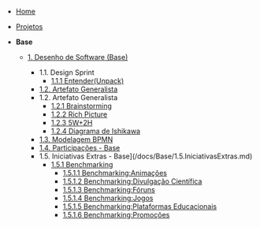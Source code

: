 <!-- docs/_sidebar.md -->

- [Home](/docs)
- [Projetos](/docs/Projeto/Projeto.md)

- **Base**
  - [1. Desenho de Software (Base)](/docs/Base/1.Base.md)
    * 1.1. Design Sprint
      - [1.1.1 Entender(Unpack)](Base/ElicitacaoRequisitos/DesignSpringEntender.md)

    - [1.2. Artefato Generalista](/docs/Base/1.2.ArtefatoGeneralista.md)

    * 1.2. Artefato Generalista
      - [1.2.1 Brainstorming](Base/ElicitacaoRequisitos/BrainStorm.md)
      - [1.2.2 Rich Picture](Base/ElicitacaoRequisitos/RichPicture.md) 
      - [1.2.3 5W+2H](Base/ElicitacaoRequisitos/5W2H.md)
      - [1.2.4 Diagrama de Ishikawa](Base/ElicitacaoRequisitos/DiagramaIshikawa.md)

    - [1.3. Modelagem BPMN](/docs/Base/1.3.ModelagemBPMN.md)
    - [1.4. Participações - Base](/docs/Base/1.4.ParticipacoesBase.md)

    * 1.5. Iniciativas Extras - Base](/docs/Base/1.5.IniciativasExtras.md)
      * [1.5.1 Benchmarking](/Base/ElicitacaoRequisitos/Benchmarking/Benchmarking.md)
        - [1.5.1.1 Benchmarking:Animações](/Base/ElicitacaoRequisitos/Benchmarking/Animacoes.md)
        - [1.5.1.2 Benchmarking:Divulgação Científica](/Base/ElicitacaoRequisitos/Benchmarking/DivulgacaoCientifica.md)
        - [1.5.1.3 Benchmarking:Fóruns](/Base/ElicitacaoRequisitos/Benchmarking/Foruns.md)
        - [1.5.1.4 Benchmarking:Jogos](/Base/ElicitacaoRequisitos/Benchmarking/Jogos.md)
        - [1.5.1.5 Benchmarking:Plataformas Educacionais](/Base/ElicitacaoRequisitos/Benchmarking/PlataformasEducacionais.md)
        - [1.5.1.6 Benchmarking:Promoções](/Base/ElicitacaoRequisitos/Benchmarking/Promocoes.md)

